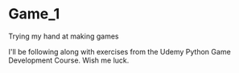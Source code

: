 # Game_1
 Trying my hand at making games
 
 I'll be following along with exercises from the Udemy Python Game Development Course. Wish me luck.
